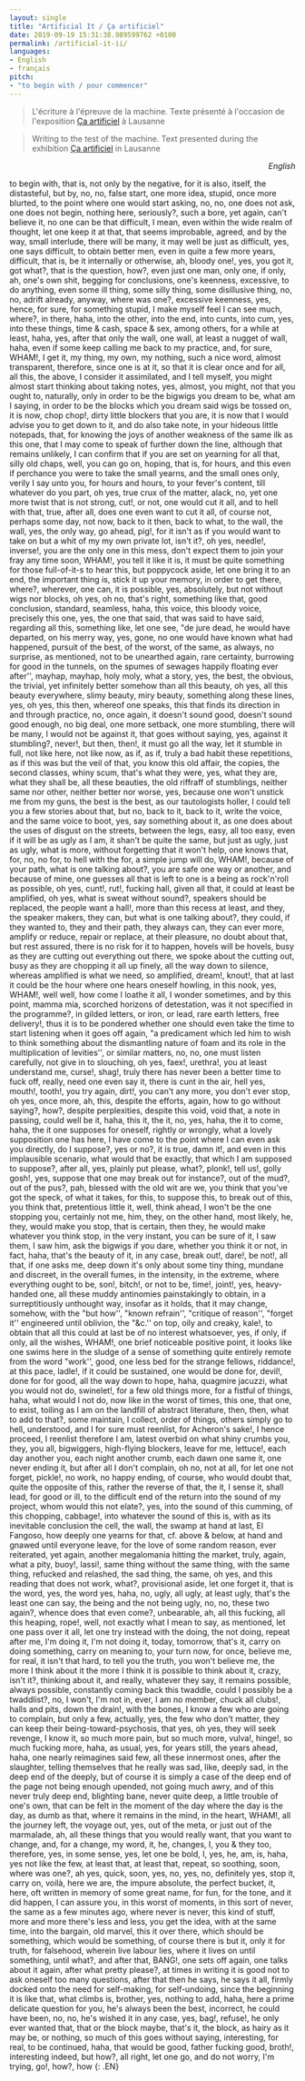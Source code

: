 ```yaml
---
layout: single
title: "Artificial It / Ça artificiel"
date: 2019-09-19 15:31:38.989599762 +0100
permalink: /artificial-it-ii/
languages: 
- English
- français
pitch:
- "to begin with / pour commencer"
---
```


<blockquote class='FR'>
  <p>L'écriture à l'épreuve de la machine. Texte présenté à l'occasion de l'exposition <a href="/ca-artificiel/"><nobr style="font-style: normal">Ça artificiel</nobr></a> à Lausanne</p>
</blockquote>
<blockquote class='EN'>
  <p>Writing to the test of the machine. Text presented during the exhibition <a href="/ca-artificiel/"><nobr style="font-style: normal">Ça artificiel</nobr></a> in Lausanne</p>
</blockquote>

<p class='small' align='right'><i><a class='lang-link'>English</a></i></p>

to begin with, that is, not only by the negative, for it is also, itself, the distasteful, but by, no, no, false start, one more idea, stupid, once more blurted, to the point where one would start asking, no, no, one does not ask, one does not begin, nothing here, seriously?, such a bore, yet again, can't believe it, no one can be that difficult, I mean, even within the wide realm of thought, let one keep it at that, that seems improbable, agreed, and by the way, small interlude, there will be many, it may well be just as difficult, yes, one says difficult, to obtain better men, even in quite a few more years, difficult, that is, be it internally or otherwise, ah, bloody one!, yes, you got it, got what?, that is the question, how?, even just one man, only one, if only, ah, one's own shit, begging for conclusions, one's keenness, excessive, to do anything, even some ill thing, some silly thing, some disillusive thing, no, no, adrift already, anyway, where was one?, excessive keenness, yes, hence, for sure, for something stupid, I make myself feel I can see much, where?, in there, haha, into the other, into the end, into cunts, into cum, yes, into these things, time &amp; cash, space &amp; sex, among others, for a while at least, haha, yes, after that only the wall, one wall, at least a nugget of wall, haha, even if some keep calling me back to my practice, and, for sure, WHAM!, I get it, my thing, my own, my nothing, such a nice word, almost transparent, therefore, since one is at it, so that it is clear once and for all, all this, the above, I consider it assimilated, and I tell myself, you might almost start thinking about taking notes, yes, almost, you might, not that you ought to, naturally, only in order to be the bigwigs you dream to be, what am I saying, in order to be the blocks which you dream said wigs be tossed on, it is now, chop chop!, dirty little blockers that you are, it is now that I would advise you to get down to it, and do also take note, in your hideous little notepads, that, for knowing the joys of another weakness of the same ilk as this one, that I may come to speak of further down the line, although that remains unlikely, I can confirm that if you are set on yearning for all that, silly old chaps, well, you can go on, hoping, that is, for hours, and this even if perchance you were to take the small yearns, and the small ones only, verily I say unto you, for hours and hours, to your fever's content, till whatever do you part, oh yes, true crux of the matter, alack, no, yet one more twist that is not strong, cut!, or not, one would cut it all, and to hell with that, true, after all, does one even want to cut it all, of course not, perhaps some day, not now, back to it then, back to what, to the wall, the wall, yes, the only way, go ahead, pig!, for it isn't as if you would want to take on but a whit of my my own private lot, isn't it?, oh yes, needle!, inverse!, you are the only one in this mess, don't expect them to join your fray any time soon, WHAM!, you tell it like it is, it must be quite something for those full-of-it-s to hear this, but poppycock aside, let one bring it to an end, the important thing is, stick it up your memory, in order to get there, where?, wherever, one can, it is possible, yes, absolutely, but not without wigs nor blocks, oh yes, oh no, that's right, something like that, good conclusion, standard, seamless, haha, this voice, this bloody voice, precisely this one, yes, the one that said, that was said to have said, regarding all this, something like, let one see, "de jure dead, he would have departed, on his merry way, yes, gone, no one would have known what had happened, pursuit of the best, of the worst, of the same, as always, no surprise, as mentioned, not to be unearthed again, rare certainty, burrowing for good in the tunnels, on the spumes of sewages happily floating ever after'', mayhap, mayhap, holy moly, what a story, yes, the best, the obvious, the trivial, yet infinitely better somehow than all this beauty, oh yes, all this beauty everywhere, slimy beauty, miry beauty, something along these lines, yes, oh yes, this then, whereof one speaks, this that finds its direction in and through practice, no, once again, it doesn't sound good, doesn't sound good enough, no big deal, one more setback, one more stumbling, there will be many, I would not be against it, that goes without saying, yes, against it stumbling?, never!, but then, then!, it must go all the way, let it stumble in full, not like here, not like now, as if, as if, truly a bad habit these repetitions, as if this was but the veil of that, you know this old affair, the copies, the second classes, whiny scum, that's what they were, yes, what they are, what they shall be, all these beauties, the old riffraff of stumblings, neither same nor other, neither better nor worse, yes, because one won't unstick me from my guns, the best is the best, as our tautologists holler, I could tell you a few stories about that, but no, back to it, back to it, write the voice, and the same voice to boot, yes, say something about it, as one does about the uses of disgust on the streets, between the legs, easy, all too easy, even if it will be as ugly as I am, it shan't be quite the same, but just as ugly, just as ugly, what is more, without forgetting that it won't help, one knows that, for, no, no for, to hell with the for, a simple jump will do, WHAM!, because of your path, what is one talking about?, you are safe one way or another, and because of mine, one guesses all that is left to one is a being as rock'n'roll as possible, oh yes, cunt!, rut!, fucking hall, given all that, it could at least be amplified, oh yes, what is sweat without sound?, speakers should be replaced, the people want a hall!, more than this recess at least, and they, the speaker makers, they can, but what is one talking about?, they could, if they wanted to, they and their path, they always can, they can ever more, amplify or reduce, repair or replace, at their pleasure, no doubt about that, but rest assured, there is no risk for it to happen, hovels will be hovels, busy as they are cutting out everything out there, we spoke about the cutting out, busy as they are chopping it all up finely, all the way down to silence, whereas amplified is what we need, so amplified, dream!, knout!, that at last it could be the hour where one hears oneself howling, in this nook, yes, WHAM!, well well, how come I loathe it all, I wonder sometimes, and by this point, mamma mia, scorched horizons of detestation, was it not specified in the programme?, in gilded letters, or iron, or lead, rare earth letters, free delivery!, thus it is to be pondered whether one should even take the time to start listening when it goes off again, "a predicament which led him to wish to think something about the dismantling nature of foam and its role in the multiplication of levities'', or similar matters, no, no, one must listen carefully, not give in to slouching, oh yes, faex!, urethra!, you at least understand me, curse!, shag!, truly there has never been a better time to fuck off, really, need one even say it, there is cunt in the air, hell yes, mouth!, tooth!, you try again, dirt!, you can't any more, you don't ever stop, oh yes, once more, ah, this, despite the efforts, again, how to go without saying?, how?, despite perplexities, despite this void, void that, a note in passing, could well be it, haha, this it, the it, no, yes, haha, the it to come, haha, the it one supposes for oneself, rightly or wrongly, what a lovely supposition one has here, I have come to the point where I can even ask you directly, do I suppose?, yes or no?, it is true, damn it!, and even in this implausible scenario, what would that be exactly, that which I am supposed to suppose?, after all, yes, plainly put please, what?, plonk!, tell us!, golly gosh!, yes, suppose that one may break out for instance?, out of the mud?, out of the pus?, pah, blessed with the old wit are we, you think that you've got the speck, of what it takes, for this, to suppose this, to break out of this, you think that, pretentious little it, well, think ahead, I won't be the one stopping you, certainly not me, him, they, on the other hand, most likely, he, they, would make you stop, that is certain, then they, he would make whatever you think stop, in the very instant, you can be sure of it, I saw them, I saw him, ask the bigwigs if you dare, whether you think it or not, in fact, haha, that's the beauty of it, in any case, break out!, dare!, be not!, all that, if one asks me, deep down it's only about some tiny thing, mundane and discreet, in the overall fumes, in the intensity, in the extreme, where everything ought to be, son!, bitch!, or not to be, time!, joint!, yes, heavy-handed one, all these muddy antinomies painstakingly to obtain, in a surreptitiously unthought way, insofar as it holds, that it may change, somehow, with the "but how'', "known refrain'', "critique of reason'', "forget it'' engineered until oblivion, the "&amp;c.'' on top, oily and creaky, kale!, to obtain that all this could at last be of no interest whatsoever, yes, if only, if only, all the wishes, WHAM!, one brief noticeable positive point, it looks like one swims here in the sludge of a sense of something quite entirely remote from the word "work'', good, one less bed for the strange fellows, riddance!, at this pace, ladle!, if it could be sustained, one would be done for, devil!, done for for good, all the way down to hope, haha, quagmire jacuzzi, what you would not do, swinelet!, for a few old things more, for a fistful of things, haha, what would I not do, now like in the worst of times, this one, that one, to exist, toiling as I am on the landfill of abstract literature, then, then, what to add to that?, some maintain, I collect, order of things, others simply go to hell, understood, and I for sure must reenlist, for Acheron's sake!, I hence proceed, I reenlist therefore I am, latest overbid on what shiny crumbs you, they, you all, bigwiggers, high-flying blockers, leave for me, lettuce!, each day another you, each night another crumb, each dawn one same it, one never ending it, but after all I don't complain, oh no, not at all, for let one not forget, pickle!, no work, no happy ending, of course, who would doubt that, quite the opposite of this, rather the reverse of that, the it, I sense it, shall lead, for good or ill, to the difficult end of the return into the sound of my project, whom would this not elate?, yes, into the sound of this cumming, of this chopping, cabbage!, into whatever the sound of this is, with as its inevitable conclusion the cell, the wall, the swamp at hand at last, El Fangoso, how deeply one yearns for that, cf. above &amp; below, at hand and gnawed until everyone leave, for the love of some random reason, ever reiterated, yet again, another megalomania hitting the market, truly, again, what a pity, buoy!, lassi!, same thing without the same thing, with the same thing, refucked and relashed, the sad thing, the same, oh yes, and this reading that does not work, what?, provisional aside, let one forget it, that is the word, yes, the word yes, haha, no, ugly, all ugly, at least ugly, that's the least one can say, the being and the not being ugly, no, no, these two again?, whence does that even come?, unbearable, ah, all this fucking, all this heaping, rope!, well, not exactly what I mean to say, as mentioned, let one pass over it all, let one try instead with the doing, the not doing, repeat after me, I'm doing it, I'm not doing it, today, tomorrow, that's it, carry on doing something, carry on meaning to, your turn now, for once, believe me, for real, it isn't that hard, to tell you the truth, you won't believe me, the more I think about it the more I think it is possible to think about it, crazy, isn't it?, thinking about it, and really, whatever they say, it remains possible, always possible, constantly coming back this twaddle, could I possibly be a twaddlist?, no, I won't, I'm not in, ever, I am no member, chuck all clubs!, halls and pits, down the drain!, with the bones, I know a few who are going to complain, but only a few, actually, yes, the few who don't matter, they can keep their being-toward-psychosis, that yes, oh yes, they will seek revenge, I know it, so much more pain, but so much more, vulva!, hinge!, so much fucking more, haha, as usual, yes, for years still, the years ahead, haha, one nearly reimagines said few, all these innermost ones, after the slaughter, telling themselves that he really was sad, like, deeply sad, in the deep end of the deeply, but of course it is simply a case of the deep end of the page not being enough upended, not going much awry, and of this never truly deep end, blighting bane, never quite deep, a little trouble of one's own, that can be felt in the moment of the day where the day is the day, as dumb as that, where it remains in the mind, in the heart, WHAM!, all the journey left, the voyage out, yes, out of the meta, or just out of the marmalade, ah, all these things that you would really want, that you want to change, and, for a change, my word, it, he, changes, I, you &amp; they too, therefore, yes, in some sense, yes, let one be bold, I, yes, he, am, is, haha, yes not like the few, at least that, at least that, repeat, so soothing, soon, where was one?, ah yes, quick, soon, yes, no, yes, no, definitely yes, stop it, carry on, voilà, here we are, the impure absolute, the perfect bucket, it, here, oft written in memory of some great name, for fun, for the tone, and it did happen, I can assure you, in this worst of moments, in this sort of never, the same as a few minutes ago, where never is never, this kind of stuff, more and more there's less and less, you get the idea, with at the same time, into the bargain, old marvel, this it over there, which should be something, which would be something, of course there is but it, only it for truth, for falsehood, wherein live labour lies, where it lives on until something, until what?, and after that, BANG!, one sets off again, one talks about it again, after what pretty please?, at times in writing it is good not to ask oneself too many questions, after that then he says, he says it all, firmly docked onto the need for self-making, for self-undoing, since the beginning it is like that, what climbs is, brother, yes, nothing to add, haha, here a prime delicate question for you, he's always been the best, incorrect, he could have been, no, no, he's wished it in any case, yes, bag!, refuse!, he only ever wanted that, that or the block maybe, that's it, the block, as hairy as it may be, or nothing, so much of this goes without saying, interesting, for real, to be continued, haha, that would be good, father fucking good, broth!, interesting indeed, but how?, all right, let one go, and do not worry, I'm trying, go!, how?, how
{: .EN}

